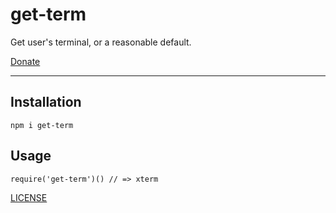 # get-term

Get user's terminal, or a reasonable default.

[Donate](https://ko-fi.com/zacanger)

--------

## Installation

`npm i get-term`

## Usage

`require('get-term')() // => xterm`

[LICENSE](./LICENSE.md)
